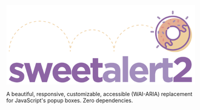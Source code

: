 <a href="https://github.com/softinvest/softalert2">
  <img src="./assets/swal2-logo.png" width="498" alt="SoftAlert2">
</a>

A beautiful, responsive, customizable, accessible (WAI-ARIA) replacement <br> for JavaScript's popup boxes. Zero dependencies.

